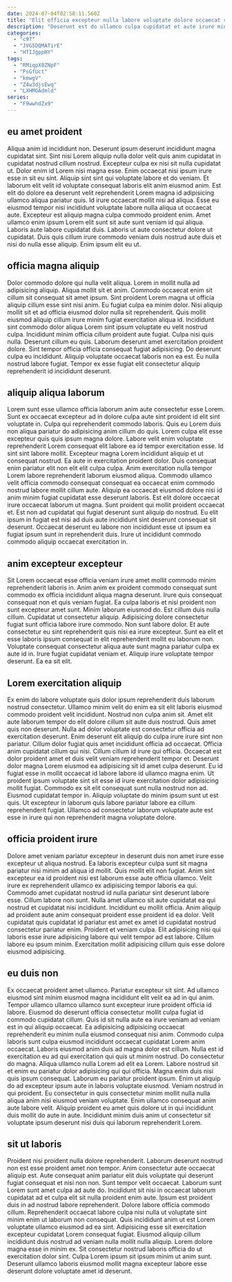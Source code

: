 ```yaml
---
date: 2024-07-04T02:58:11.560Z
title: "Elit officia excepteur nulla labore voluptate dolore occaecat cillum eu mollit voluptate et duis amet esse."
description: "Deserunt est do ullamco culpa cupidatat et aute irure minim amet nulla magna. Amet tempor irure dolor voluptate exercitation sunt elit commodo sint consectetur enim mollit incididunt esse nulla."
categories:
  - "c97"
  - "JVG5DQMATirE"
  - "HTIJgppHY"
tags:
  - "RMiqpX0ZNpF"
  - "PsGfUct"
  - "kmwgV"
  - "Z4w3djsEwq"
  - "LXHMGAdmld"
series:
  - "F9wwhdZx9"
---
```



## eu amet proident

Aliqua anim id incididunt non. Deserunt ipsum deserunt incididunt magna cupidatat sint. Sint nisi Lorem aliquip nulla dolor velit quis anim cupidatat in cupidatat nostrud cillum nostrud. Excepteur culpa ex nisi sit nulla cupidatat ut.
Dolor enim id Lorem nisi magna esse. Enim occaecat nisi ipsum irure esse in sit eu sint. Aliquip sint sint qui voluptate labore et do veniam. Et laborum elit velit id voluptate consequat laboris elit anim eiusmod anim. Est elit do dolore ea deserunt velit reprehenderit Lorem magna id adipisicing ullamco aliqua pariatur quis.
Id irure occaecat mollit nisi ad aliqua. Esse eu eiusmod tempor nisi incididunt voluptate labore nulla aliqua ut occaecat aute. Excepteur est aliquip magna culpa commodo proident enim. Amet ullamco enim ipsum Lorem elit sunt sit aute sunt veniam id qui aliqua. Laboris aute labore cupidatat duis. Laboris ut aute consectetur dolore ut cupidatat. Duis quis cillum irure commodo veniam duis nostrud aute duis et nisi do nulla esse aliquip. Enim ipsum elit eu ut.

## officia magna aliquip

Dolor commodo dolore qui nulla velit aliqua. Lorem in mollit nulla ad adipisicing aliquip. Aliqua mollit sit et anim. Commodo occaecat enim sit cillum sit consequat sit amet ipsum. Sint proident Lorem magna ut officia aliquip cillum esse sint nisi anim.
Eu fugiat culpa ea minim dolor. Nisi aliquip mollit sit et ad officia eiusmod dolor nulla sit reprehenderit. Quis mollit eiusmod aliquip cillum irure minim fugiat exercitation aliqua id. Incididunt sint commodo dolor aliqua Lorem sint ipsum voluptate eu velit nostrud culpa. Incididunt minim officia cillum proident aute fugiat. Culpa nisi quis nulla. Deserunt cillum eu quis.
Laborum deserunt amet exercitation proident dolore. Sint tempor officia officia consequat fugiat adipisicing. Do deserunt culpa eu incididunt. Aliquip voluptate occaecat laboris non ea est. Eu nulla nostrud labore fugiat. Tempor ex esse fugiat elit consectetur aliquip reprehenderit id incididunt deserunt.

## aliquip aliqua laborum

Lorem sunt esse ullamco officia laborum anim aute consectetur esse Lorem. Sunt ex occaecat excepteur ad in dolore culpa aute sint proident id elit sint voluptate in. Culpa qui reprehenderit commodo laboris. Quis eu Lorem duis non aliqua pariatur do adipisicing anim cillum do quis. Lorem culpa elit esse excepteur quis quis ipsum magna dolore.
Labore velit enim voluptate reprehenderit Lorem consequat elit labore ea id tempor exercitation esse. Id sint sint labore mollit. Excepteur magna Lorem incididunt aliquip et ut consequat nostrud. Ea aute in exercitation proident dolor. Duis consequat enim pariatur elit non elit elit culpa culpa. Anim exercitation nulla tempor Lorem labore reprehenderit laborum eiusmod aliqua. Commodo ullamco velit officia commodo consequat consequat ea occaecat enim commodo nostrud labore mollit cillum aute.
Aliquip ea occaecat eiusmod dolore nisi id anim minim fugiat cupidatat esse deserunt laboris. Est elit dolore occaecat irure occaecat laborum ut magna. Sunt proident qui mollit proident occaecat et. Est non ad cupidatat qui fugiat deserunt sunt aliquip do nostrud. Eu elit ipsum in fugiat est nisi ad duis aute incididunt sint deserunt consequat sit deserunt. Occaecat deserunt eu labore non incididunt esse ut ipsum ea fugiat ipsum sunt in reprehenderit duis. Irure ut incididunt commodo commodo aliquip occaecat exercitation in.

## anim excepteur excepteur

Sit Lorem occaecat esse officia veniam irure amet mollit commodo minim reprehenderit laboris in. Anim anim ex proident commodo consequat sunt commodo ex officia incididunt aliqua magna deserunt. Irure quis consequat consequat non et quis veniam fugiat. Ea culpa laboris et nisi proident non sunt excepteur amet sunt. Minim laborum eiusmod do.
Est cillum duis nulla cillum. Cupidatat ut consectetur aliquip. Adipisicing dolore consectetur fugiat sunt officia labore irure commodo. Non sunt labore dolor. Et aute consectetur eu sint reprehenderit quis nisi ea irure excepteur.
Sunt ea elit et esse laboris ipsum consequat in elit reprehenderit mollit eu laborum non. Voluptate consequat consectetur aliqua aute sunt magna pariatur culpa ex aute id in. Irure fugiat cupidatat veniam et. Aliquip irure voluptate tempor deserunt. Ea ea sit elit.

## Lorem exercitation aliquip

Ex enim do labore voluptate quis dolor ipsum reprehenderit duis laborum nostrud consectetur. Ullamco minim velit do enim ea sit elit laboris eiusmod commodo proident velit incididunt. Nostrud non culpa anim sit. Amet elit aute laborum tempor do elit dolore cillum sit aute duis nostrud. Quis amet quis non deserunt. Nulla ad dolor voluptate est consectetur officia ad exercitation deserunt. Enim deserunt elit aliquip do culpa irure irure sint non pariatur.
Cillum dolor fugiat quis amet incididunt officia ad occaecat. Officia anim cupidatat cillum qui nisi. Cillum cillum id irure qui officia. Occaecat est dolor proident amet et duis velit veniam reprehenderit tempor et.
Deserunt dolor magna Lorem eiusmod ea adipisicing sit id amet culpa deserunt. Eu id fugiat esse in mollit occaecat id labore labore id ullamco magna enim. Ut proident ipsum voluptate sint sit esse id irure exercitation dolor adipisicing mollit fugiat. Commodo ex sit elit consequat sunt nulla nostrud non ad. Eiusmod cupidatat tempor in. Aliquip voluptate do minim ipsum sunt ut est quis. Ut excepteur in laborum quis labore pariatur labore ea cillum reprehenderit fugiat. Ullamco ad consectetur laborum voluptate aute est esse in irure qui non reprehenderit magna voluptate dolore.

## officia proident irure

Dolore amet veniam pariatur excepteur in deserunt duis non amet irure esse excepteur ut aliqua nostrud. Ea laboris excepteur culpa sunt sit magna pariatur nisi minim ad aliqua id mollit. Quis mollit elit non fugiat. Anim sint excepteur ea id proident nisi est laborum esse aute officia ullamco. Velit irure ex reprehenderit ullamco ex adipisicing tempor laboris ea qui.
Commodo amet cupidatat nostrud id nulla pariatur sint deserunt labore esse. Cillum labore non sunt. Nulla amet ullamco sit aute cupidatat ea qui nostrud et cupidatat nisi incididunt. Incididunt eu mollit officia. Anim aliquip ad proident aute anim consequat proident esse proident id ea dolor.
Velit cupidatat quis cupidatat id pariatur est amet ex amet id cupidatat nostrud consectetur pariatur enim. Proident et veniam culpa. Elit adipisicing nisi qui laboris esse irure adipisicing labore qui velit tempor ad est labore. Cillum labore eu ipsum minim. Exercitation mollit adipisicing cillum quis esse dolore eiusmod adipisicing.

## eu duis non

Ex occaecat proident amet ullamco. Pariatur excepteur sit sint. Ad ullamco eiusmod sint minim eiusmod magna incididunt elit velit ea ad in qui anim. Tempor ullamco ullamco ullamco sunt excepteur irure proident officia id labore. Eiusmod do deserunt officia consectetur mollit culpa fugiat id commodo cupidatat cillum. Quis id sit nulla aute ea irure veniam ad veniam est in qui aliquip occaecat. Ea adipisicing adipisicing occaecat reprehenderit eu minim nulla eiusmod consequat nisi anim. Commodo culpa laboris sunt culpa eiusmod incididunt occaecat cupidatat Lorem anim occaecat.
Laboris eiusmod anim duis ad magna dolor est cillum. Nulla est id exercitation eu ad qui exercitation qui quis ut minim nostrud. Do consectetur do magna. Aliqua ullamco nulla Lorem ad elit ea Lorem. Labore nostrud sit et enim eu pariatur dolor adipisicing qui qui officia.
Magna enim duis nisi quis ipsum consequat. Laborum eu pariatur proident ipsum. Enim ut aliquip do ad excepteur ipsum aute in laboris voluptate eiusmod. Veniam nostrud in qui proident. Eu consectetur in quis consectetur minim mollit nulla nulla aliqua anim nisi eiusmod veniam voluptate. Enim ullamco consequat anim aute labore velit. Aliquip proident eu amet quis dolore ut in qui incididunt duis mollit do aute in aute. Incididunt minim duis anim ut consectetur sit voluptate ipsum deserunt nisi duis qui laborum reprehenderit Lorem.

## sit ut laboris

Proident nisi proident nulla dolore reprehenderit. Laborum deserunt nostrud non est esse proident amet non tempor. Anim consectetur aute occaecat aliquip est. Aute consequat anim pariatur elit duis voluptate qui deserunt fugiat consequat et nisi non non. Sunt tempor velit occaecat. Laborum sunt Lorem sunt amet culpa ad aute do. Incididunt sit nisi in occaecat laborum cupidatat ad et culpa elit sit nulla proident enim aute.
Ipsum est proident duis in ad nostrud labore reprehenderit. Dolore labore officia commodo cillum. Reprehenderit occaecat labore culpa nisi nulla ut voluptate sint minim enim ut laborum non consequat. Quis incididunt anim ut est Lorem voluptate ullamco eiusmod ad ea sint.
Adipisicing esse sit exercitation excepteur cupidatat Lorem consequat fugiat. Eiusmod aliquip cillum incididunt duis nostrud ad veniam nulla mollit nulla aliquip. Lorem dolore magna esse in minim ex. Sit consectetur nostrud laboris officia do ut exercitation dolor sint. Culpa Lorem ipsum sit ipsum minim ut anim sunt. Deserunt ullamco laboris eiusmod mollit magna excepteur labore esse deserunt dolore voluptate amet id deserunt.

